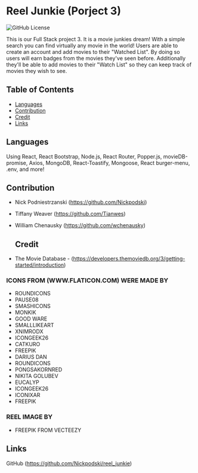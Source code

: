 # Reel Junkie (Porject 3)

![GitHub License](https://img.shields.io/badge/license-MIT-blue.svg) <br>

This is our Full Stack project 3. It is a movie junkies dream! With a simple search you can find virtually any movie in the world! Users are able to create an account and add movies to their "Watched List". By doing so users will earn badges from the movies they've seen before. Additionally they'll be able to add movies to their "Watch List" so they can keep track of movies they wish to see.


  ## Table of Contents
  * [Languages](#Languages)
  * [Contribution](#Contribution)
  * [Credit](#Credit)
  * [Links](#Links)
  
  ## Languages
  Using React, React Bootstrap, Node.js, React Router, Popper.js, movieDB-promise, Axios, MongoDB, React-Toastify, Mongoose, React burger-menu, .env, and more!

  ## Contribution
* Nick Podniestrzanski (https://github.com/Nickpodski)
* Tiffany Weaver (https://github.com/Tianwes)
* William Chenausky (https://github.com/wchenausky)

  ## Credit
* The Movie Database - (https://developers.themoviedb.org/3/getting-started/introduction)

### ICONS FROM (WWW.FLATICON.COM) WERE MADE BY

* ROUNDICONS
* PAUSE08
* SMASHICONS
* MONKIK
* GOOD WARE
* SMALLLIKEART
* XNIMRODX
* ICONGEEK26
* CATKURO
* FREEPIK
* DARIUS DAN
* ROUNDICONS
* PONGSAKORNRED
* NIKITA GOLUBEV
* EUCALYP
* ICONGEEK26
* ICONIXAR
* FREEPIK

### REEL IMAGE BY
* FREEPIK FROM VECTEEZY

## Links
GitHub  (https://github.com/Nickpodski/reel_junkie)



